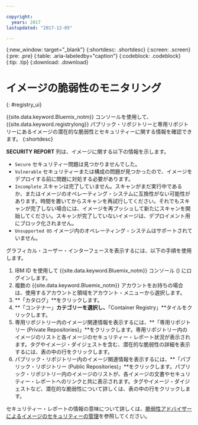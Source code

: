```yaml
---

copyright:
  years: 2017
lastupdated: "2017-12-05"

---
```


{:new_window: target="_blank"}
{:shortdesc: .shortdesc}
{:screen: .screen}
{:pre: .pre}
{:table: .aria-labeledby="caption"}
{:codeblock: .codeblock}
{:tip: .tip}
{:download: .download}


# イメージの脆弱性のモニタリング
{: #registry_ui}

{{site.data.keyword.Bluemix_notm}} コンソールを使用して、{{site.data.keyword.registrylong}} パブリック・リポジトリーと専用リポジトリーにあるイメージの潜在的な脆弱性とセキュリティーに関する情報を確認できます。
{:shortdesc}

**SECURITY REPORT** 列は、イメージに関する以下の情報を示します。
-   `Secure` セキュリティー問題は見つかりませんでした。
-   `Vulnerable` セキュリティーまたは構成の問題が見つかったので、イメージをデプロイする前に問題に対処する必要があります。
-   `Incomplete` スキャンは完了していません。スキャンがまだ実行中であるか、またはイメージのオペレーティング・システムに互換性がない可能性があります。時間を置いてからスキャンを再試行してください。それでもスキャンが完了しない場合には、イメージを再プッシュして新たにスキャンを開始してください。スキャンが完了していないイメージは、デプロイメント用にブロック化されません。
-   `Unsupported OS` イメージ内のオペレーティング・システムはサポートされていません。
    
グラフィカル・ユーザー・インターフェースを表示するには、以下の手順を使用します。

1.  IBM ID を使用して {{site.data.keyword.Bluemix_notm}} コンソール ([](https://console.bluemix.net)) にログインします。
2.  複数の {{site.data.keyword.Bluemix_notm}} アカウントをお持ちの場合は、使用するアカウントと領域をアカウント・メニューから選択します。
3.  **「カタログ」**をクリックします。
4.  **「コンテナー」**カテゴリーを選択し、**「Container Registry」**タイルをクリックします。
5.  専用リポジトリー内のイメージ関連情報を表示するには、**「専用リポジトリー (Private Repositories)」**をクリックします。専用リポジトリー内のイメージのリストと各イメージのセキュリティー・レポート状況が表示されます。タグやイメージ・ダイジェストを含む、潜在的な脆弱性の詳細を表示するには、表の中の行をクリックします。
6.  パブリック・リポジトリー内のイメージ関連情報を表示するには、**「パブリック・リポジトリー (Public Repositories)」**をクリックします。パブリック・リポジトリー内のイメージのリストが、各イメージの文書やセキュリティー・レポートへのリンクと共に表示されます。タグやイメージ・ダイジェストなど、潜在的な脆弱性について詳しくは、表の中の行をクリックします。

セキュリティー・レポートの情報の意味について詳しくは、[脆弱性アドバイザーによるイメージのセキュリティーの管理](../va/va_index.html)を参照してください。

